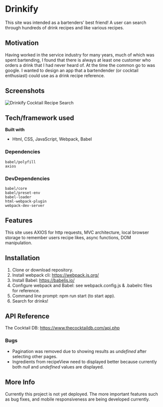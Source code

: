 # Drinkify
This site was intended as a bartenders' best friend! A user can search through hundreds of drink recipes and like various recipes.

## Motivation
Having worked in the service industry for many years, much of which was spent bartending, I found that there is always at least one customer who orders a drink that I had never heard of. At the time the common go to was google. I wanted to design an app that a bartendender (or cocktail enthusiast) could use as a drink recipe reference.

## Screenshots
![Drinkify Cocktail Recipe Search](https://res.cloudinary.com/danieltisue/image/upload/v1566310221/Screen_Shot_2019-08-20_at_7.56.30_AM.png)

## Tech/framework used
<b>Built with</b>
- Html, CSS, JavaScript, Webpack, Babel
### Dependencies
    babel/polyfill
    axios
### DevDependencies
    babel/core
    babel/preset-env
    babel-loader
    html-webpack-plugin
    webpack-dev-server

## Features
This site uses AXIOS for http requests, MVC architecture, local browser storage to remember users recipe likes, async functions, DOM manipulation. 

## Installation
1. Clone or download repository.
1. Install webpack cli: https://webpack.js.org/
1. Install Babel: https://babeljs.io/
1. Configure webpack and Babel: see webpack.config.js & .babelrc files for reference.
1. Command line prompt: npm run start (to start app).
1. Search for drinks!

## API Reference
The Cocktail DB: https://www.thecocktaildb.com/api.php

### Bugs
- Pagination was removed due to showing results as *undefined* after selecting other pages.
- Ingredients from recipeView need to displayed better because currently both *null* and *undefined* values are displayed.

## More Info
Currently this project is not yet deployed. The more important features such as bug fixes, and mobile responsiveness are being developed currently. 
 